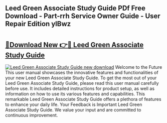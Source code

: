## Leed Green Associate Study Guide PDf Free Download - Part-rrh Service Owner Guide - User Repair Edition ylBwz

# <h2><a href="http://bc56406.oget.top/?id=Leed+Green+Associate+Study+Guide">🔗Download New 👉🔴 Leed Green Associate Study Guide</a></h2>

[![Leed Green Associate Study Guide new download](https://i.imgur.com/5g1atiW.png)](http://bc56406.oget.top/?id=Leed+Green+Associate+Study+Guide)
Welcome to the Future This user manual showcases the innovative features and functionalities of your new Leed Green Associate Study Guide. To get the most out of your Leed Green Associate Study Guide, please read this user manual carefully before use. It includes detailed instructions for product setup, as well as information on how to use its various features and capabilities. This remarkable Leed Green Associate Study Guide offers a plethora of features to enhance your daily life. Your Feedback is Important Leed Green Associate Study Guide. We value your input and are committed to continuous improvement.
